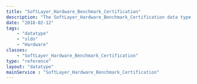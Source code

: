 ```yaml
---
title: "SoftLayer_Hardware_Benchmark_Certification"
description: "The SoftLayer_Hardware_Benchmark_Certification data type contains general information relating to a single SoftLayer hardware benchmark certification document. "
date: "2018-02-12"
tags:
    - "datatype"
    - "sldn"
    - "Hardware"
classes:
    - "SoftLayer_Hardware_Benchmark_Certification"
type: "reference"
layout: "datatype"
mainService : "SoftLayer_Hardware_Benchmark_Certification"
---
```

